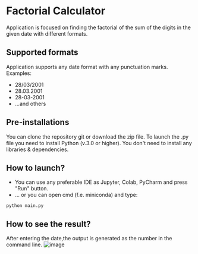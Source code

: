 # Factorial Calculator
Application is focused on finding the factorial of the sum of the digits in the given date with different formats.

## Supported formats
Application supports any date format with any punctuation marks.
Examples: 
- 28/03/2001
- 28.03.2001
- 28-03-2001
- ...and others

## Pre-installations
You can clone the repository git or download the zip file.
To launch the .py file you need to install Python (v.3.0 or higher).
You don't need to install any libraries & dependencies.

## How to launch?
- You can use any preferable IDE  as Jupyter, Colab, PyCharm and press "Run" button.
- ... or you can open cmd (f.e. miniconda) and type:
```console
python main.py
```
## How to see the result?
After entering the date,the output is generated as the number in the command line.
![image](https://user-images.githubusercontent.com/56448851/129857802-f8b212a2-89ef-48a8-868a-1364e8555395.png)

